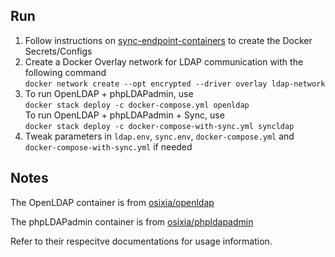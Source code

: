 ## Run 

1. Follow instructions on [sync-endpoint-containers](https://github.com/jbeorse/sync-endpoint-containers) to create the Docker Secrets/Configs
2. Create a Docker Overlay network for LDAP communication with the following command  
   `docker network create --opt encrypted --driver overlay ldap-network`
3. To run OpenLDAP + phpLDAPadmin, use  
   `docker stack deploy -c docker-compose.yml openldap`  
   To run OpenLDAP + phpLDAPadmin + Sync, use  
   `docker stack deploy -c docker-compose-with-sync.yml syncldap`
4. Tweak parameters in `ldap.env`, `sync.env`, `docker-compose.yml` and `docker-compose-with-sync.yml` if needed

## Notes 

The OpenLDAP container is from [osixia/openldap](https://github.com/osixia/docker-openldap)

The phpLDAPadmin container is from [osixia/phpldapadmin](https://github.com/osixia/docker-phpLDAPadmin)

Refer to their respecitve documentations for usage information. 
